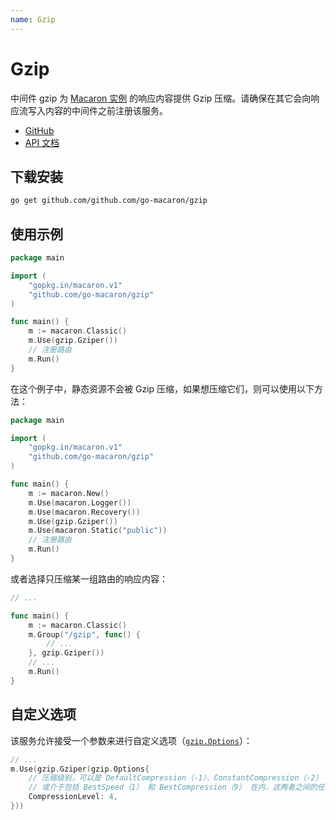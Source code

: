 ```yaml
---
name: Gzip
---
```


# Gzip

中间件 gzip 为 [Macaron 实例](../intro/core_concepts#macaron-%E5%AE%9E%E4%BE%8B) 的响应内容提供 Gzip 压缩。请确保在其它会向响应流写入内容的中间件之前注册该服务。

- [GitHub](https://github.com/go-macaron/gzip)
- [API 文档](https://gowalker.org/github.com/go-macaron/gzip)

## 下载安装

```sh
go get github.com/github.com/go-macaron/gzip
```

## 使用示例

```go
package main

import (
	"gopkg.in/macaron.v1"
	"github.com/go-macaron/gzip"
)

func main() {
	m := macaron.Classic()
	m.Use(gzip.Gziper())
	// 注册路由
	m.Run()
}
```

在这个例子中，静态资源不会被 Gzip 压缩，如果想压缩它们，则可以使用以下方法：

```go
package main

import (
	"gopkg.in/macaron.v1"
	"github.com/go-macaron/gzip"
)

func main() {
	m := macaron.New()
	m.Use(macaron.Logger())
	m.Use(macaron.Recovery())
	m.Use(gzip.Gziper())
	m.Use(macaron.Static("public"))
	// 注册路由
	m.Run()
}
```

或者选择只压缩某一组路由的响应内容：

```go
// ...

func main() {
	m := macaron.Classic()
	m.Group("/gzip", func() {
		// ...
	}, gzip.Gziper())
	// ...
	m.Run()
}
```

## 自定义选项

该服务允许接受一个参数来进行自定义选项（[`gzip.Options`](https://gowalker.org/github.com/go-macaron/gzip#Options)）：

```go
// ...
m.Use(gzip.Gziper(gzip.Options{
	// 压缩级别，可以是 DefaultCompression（-1）、ConstantCompression（-2）
	// 或介于包括 BestSpeed（1） 和 BestCompression（9） 在内，这两者之间的任意整数
	CompressionLevel: 4,
}))
```